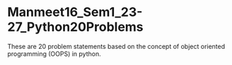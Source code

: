 # Manmeet16_Sem1_23-27_Python20Problems
These are 20 problem statements based on the concept of object oriented programming (OOPS) in python. 
